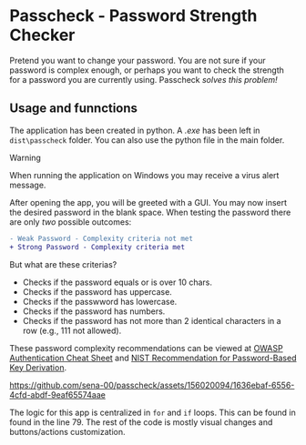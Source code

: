 # Passcheck - Password Strength Checker

Pretend you want to change your password. You are not sure if your password is complex enough, or perhaps you want to check the strength for a password you are currently using.
Passcheck *solves this problem!*

## Usage and funnctions
The application has been created in python. A *.exe* has been left in `dist\passcheck` folder. You can also use the python file in the main folder.
>[!WARNING]
>When running the application on Windows you may receive a virus alert message.

After opening the app, you will be greeted with a GUI. You may now insert the desired password in the blank space.
When testing the password there are only *two* possible outcomes:

```diff
- Weak Password - Complexity criteria not met
+ Strong Password - Complexity criteria met
```
But what are these criterias?

+ Checks if the password equals or is over 10 chars.
+ Checks if the password has uppercase.
+ Checks if the passwword has lowercase.
+ Checks if the password has numbers.
+ Checks if the password has not more than 2 identical characters in a row (e.g., 111 not allowed).

These password complexity recommendations can be viewed at [OWASP Authentication Cheat Sheet](https://owasp.deteact.com/cheat/cheatsheets/Authentication_Cheat_Sheet.html) and [NIST Recommendation for Password-Based Key Derivation](https://nvlpubs.nist.gov/nistpubs/Legacy/SP/nistspecialpublication800-132.pdf).

https://github.com/sena-00/passcheck/assets/156020094/1636ebaf-6556-4cfd-abdf-9eaf65574aae

The logic for this app is centralized in `for` and `if` loops.
This can be found in found in the line 79. The rest of the code is mostly visual changes and buttons/actions customization.

